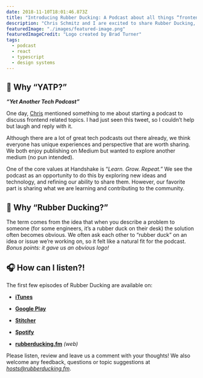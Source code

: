 ```yaml
---
date: 2018-11-10T18:01:46.873Z
title: "Introducing Rubber Ducking: A Podcast about all things “frontend”"
description: "Chris Schmitz and I are excited to share Rubber Ducking, a podcast about React, TypeScript, CSS, Design Systems, GraphQL and anything related."
featuredImage: "./images/featured-image.png"
featuredImageCredit: "Logo created by Brad Turner"
tags:
  - podcast
  - react
  - typescript
  - design systems
---
```


## 🤔 Why “YATP?”

***“Yet Another Tech Podcast”***

One day, [Chris](https://twitter.com/ccschmitz) mentioned something to me about starting a podcast to discuss frontend related topics. I had just seen this tweet, so I couldn’t help but laugh and reply with it.

Although there are a lot of great tech podcasts out there already, we think everyone has unique experiences and perspective that are worth sharing. We both enjoy publishing on Medium but wanted to explore another medium (no pun intended).

One of the core values at Handshake is “*Learn. Grow. Repeat.”* We see the podcast as an opportunity to do this by exploring new ideas and technology, and refining our ability to share them. However, our favorite part is sharing what we are learning and contributing to the community.

## 🦆 Why “Rubber Ducking?”

The term comes from the idea that when you describe a problem to someone (for some engineers, it’s a rubber duck on their desk) the solution often becomes obvious. We often ask each other to “rubber duck” on an idea or issue we’re working on, so it felt like a natural fit for the podcast. *Bonus points: it gave us an obvious logo!*

## 🎧 How can I listen?!

The first few episodes of Rubber Ducking are available on:

* [**iTunes**](https://itunes.apple.com/us/podcast/rubber-ducking/id1439540267?mt=2)

* [**Google Play**](https://play.google.com/music/listen?u=0#/ps/Iddjakjh3llzy3r2xdq4tv2m6hm)

* [**Stitcher**](https://www.stitcher.com/podcast/rubber-ducking)

* [**Spotify**](https://open.spotify.com/show/3i2JqWpG7KrjBK70UOwPyo?si=RTvSQmssSSO3xYiOW1L3wg)

* [**rubberducking.fm**](http://www.rubberducking.fm/) *(web)*

Please listen, review and leave us a comment with your thoughts! We also welcome any feedback, questions or topic suggestions at *[hosts@rubberducking.fm](mailto:hosts@rubberducking.fm)*.